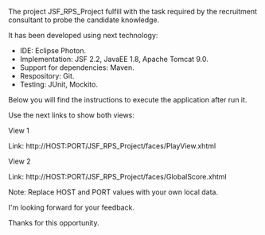 The project JSF_RPS_Project fulfill with the task required by the recruitment consultant to probe the candidate knowledge.

It has been developed using next technology:
- IDE: Eclipse Photon.
- Implementation: JSF 2.2, JavaEE 1.8, Apache Tomcat 9.0.
- Support for dependencies: Maven.
- Respository: Git.
- Testing: JUnit, Mockito.

Below you will find the instructions to execute the application after run it.

Use the next links to show both views:

View 1

Link: http://HOST:PORT/JSF_RPS_Project/faces/PlayView.xhtml

View 2

Link: http://HOST:PORT/JSF_RPS_Project/faces/GlobalScore.xhtml


Note: Replace HOST and PORT values with your own local data.

I'm looking forward for your feedback.

Thanks for this opportunity.
